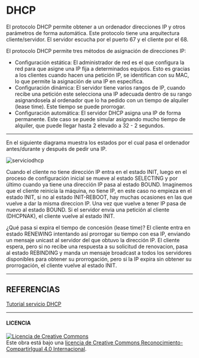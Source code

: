 # DHCP

El protocolo DHCP permite obtener a un ordenador direcciones IP y otros parámetros de forma automática.
Este protocolo tiene una arquitectura cliente/servidor. El servidor escucha por el puerto 67 y el cliente por el 68.

El protocolo DHCP permite tres métodos de asignación de direcciones IP:

  - Configuración estática: El administrador de red es el que configura la red para que asigne una IP fija a determinados equipos. Esto es gracias a los clientes cuando hacen una petición IP, se identifican con su MAC, lo que permite la asignación de una IP en específica.
- Configuración dinámica: El servidor tiene varios rangos de IP, cuando recibe una petición este selecciona una IP adecuada dentro de su rango asignandosela al ordenador que lo ha pedido con un tiempo de alquiler (lease time). Este tiempo se puede prorrogar.
- Configuración automática: El servidor DHCP asigna una IP de forma permanente. Este caso se puede simular asignando mucho tiempo de alquiler, que puede llegar hasta 2 elevado a 32 - 2 segundos.

--------------------------------------------------------------------------------------------
En el siguiente diagrama muestra los estados por el cual pasa el ordenador antes/durante y después de pedir una IP.

![serviciodhcp](https://user-images.githubusercontent.com/91204696/194101293-0ed1fbb2-856c-4830-9738-3d5fe21d01a1.PNG)

Cuando el cliente no tiene dirección IP entra en el estado INIT, luego en el proceso de configuración inicial 
se mueve al estado SELECTING y por último cuando ya tiene una dirección IP pasa al estado BOUND.
Imaginemos que el cliente reinicia la máquina, no tiene IP, en este caso no empieza en el estado INIT, si no al estado 
INIT-REBOOT, hay muchas ocasiones en las que vuelve a dar la misma direccion IP. Una vez que vuelve a tener IP pasa de 
nuevo al estado BOUND.
Si el servidor envia una petición al cliente (DHCPNAK), el cliente vuelve al estado INIT.

¿Qué pasa si expira el tiempo de concesión (lease time)? El cliente entra en estado RENEWING intentando así prorrogar su 
tiempo con esa IP, enviando un mensaje unicast al servidor del que obtuvo la dirección IP. El cliente espera, pero si no 
recibe una respuesta a su solicitud de renovacion, pasa al estado REBINDING y manda un mensaje broadcast a todos los 
servidores disponibles para obtener su prorrogación, pero si la IP expira sin obtener su prorrogación, el cliente vuelve
al estado INIT.

-----------------------------------------------------------------------------------------
## REFERENCIAS 

[Tutorial servicio DHCP](https://www.fpgenred.es/DHCP/)


-----------------------------------------------------------------------------------------
#### LICENCIA

<a rel="license" href="http://creativecommons.org/licenses/by-sa/4.0/"><img alt="Licencia de Creative Commons" style="border-width:0" src="https://i.creativecommons.org/l/by-sa/4.0/88x31.png" /></a><br />Este obra está bajo una <a rel="license" href="http://creativecommons.org/licenses/by-sa/4.0/">licencia de Creative Commons Reconocimiento-CompartirIgual 4.0 Internacional</a>.

